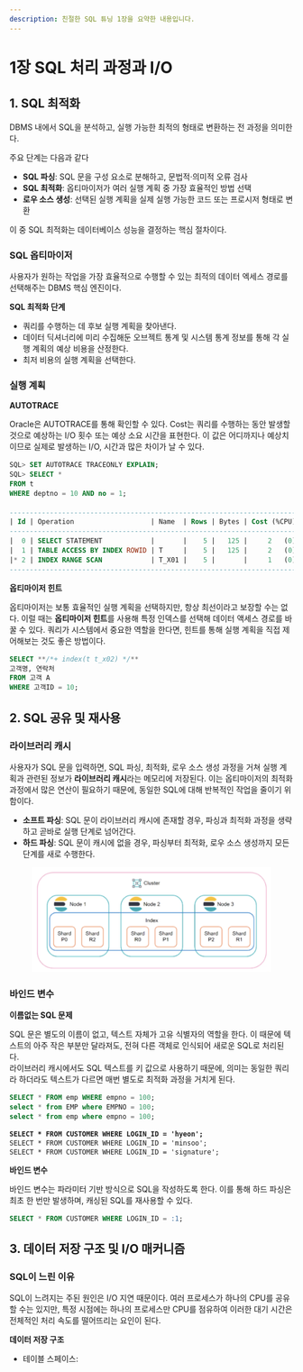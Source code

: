 ```yaml
---
description: 친절한 SQL 튜닝 1장을 요약한 내용입니다.
---
```


# 1장 SQL 처리 과정과 I/O

## 1. SQL 최적화

DBMS 내에서 SQL을 분석하고, 실행 가능한 최적의 형태로 변환하는 전 과정을 의미한다.

주요 단계는 다음과 같다

* **SQL 파싱**: SQL 문을 구성 요소로 분해하고, 문법적·의미적 오류 검사
* **SQL 최적화**: 옵티마이저가 여러 실행 계획 중 가장 효율적인 방법 선택
* **로우 소스 생성**: 선택된 실행 계획을 실제 실행 가능한 코드 또는 프로시저 형태로 변환

이 중 SQL 최적화는 데이터베이스 성능을 결정하는 핵심 절차이다.

### SQL 옵티마이저

사용자가 원하는 작업을 가장 효율적으로 수행할 수 있는 최적의 데이터 엑세스 경로를 선택해주는 DBMS 핵심 엔진이다.

**SQL 최적화 단계**

* 쿼리를 수행하는 데 후보 실행 계획을 찾아낸다.
* 데이터 딕셔너리에 미리 수집해둔 오브젝트 통계 및 시스템 통계 정보를 통해 각 실행 계획의 예상 비용을 산정한다.
* 최저 비용의 실행 계획을 선택한다.

### 실행 계획

**AUTOTRACE**

Oracle은 AUTOTRACE를 통해 확인할 수 있다. Cost는 쿼리를 수행하는 동안 발생할 것으로 예상하는 I/O 횟수 또는 예상 소요 시간을 표현한다. 이 값은 어디까지나 예상치이므로 실제로 발생하는 I/O, 시간과 많은 차이가 날 수 있다.

```sql
SQL> SET AUTOTRACE TRACEONLY EXPLAIN;
SQL> SELECT * 
FROM t 
WHERE deptno = 10 AND no = 1;

---------------------------------------------------------------------------------
| Id | Operation                   | Name  | Rows | Bytes | Cost (%CPU)| Time  |
---------------------------------------------------------------------------------
|  0 | SELECT STATEMENT            |       |    5 |   125 |     2   (0)| 00:00:01 |
|  1 | TABLE ACCESS BY INDEX ROWID | T     |    5 |   125 |     2   (0)| 00:00:01 |
|* 2 | INDEX RANGE SCAN            | T_X01 |    5 |       |     1   (0)| 00:00:01 |
---------------------------------------------------------------------------------
```

**옵티마이저 힌트**

옵티마이저는 보통 효율적인 실행 계획을 선택하지만, 항상 최선이라고 보장할 수는 없다. 이럴 때는 **옵티마이저 힌트**를 사용해 특정 인덱스를 선택해 데이터 액세스 경로를 바꿀 수 있다. 쿼리가 시스템에서 중요한 역할을 한다면, 힌트를 통해 실행 계획을 직접 제어해보는 것도 좋은 방법이다.

```sql
SELECT **/*+ index(t t_x02) */** 
고객명, 연락처
FROM 고객 A
WHERE 고객ID = 10;
```

## 2. SQL 공유 및 재사용

### 라이브러리 캐시

사용자가 SQL 문을 입력하면, SQL 파싱, 최적화, 로우 소스 생성 과정을 거쳐 실행 계획과 관련된 정보가 **라이브러리 캐시**라는 메모리에 저장된다. 이는 옵티마이저의 최적화 과정에서 많은 연산이 필요하기 때문에, 동일한 SQL에 대해 반복적인 작업을 줄이기 위함이다.

* **소프트 파싱**: SQL 문이 라이브러리 캐시에 존재할 경우, 파싱과 최적화 과정을 생략하고 곧바로 실행 단계로 넘어간다.
* **하드 파싱**: SQL 문이 캐시에 없을 경우, 파싱부터 최적화, 로우 소스 생성까지 모든 단계를 새로 수행한다.

<figure><img src="../../.gitbook/assets/image.png" alt=""><figcaption></figcaption></figure>

### 바인드 변수

**이름없는 SQL 문제**

SQL 문은 별도의 이름이 없고, 텍스트 자체가 고유 식별자의 역할을 한다. 이 때문에 텍스트의 아주 작은 부분만 달라져도, 전혀 다른 객체로 인식되어 새로운 SQL로 처리된다.\
라이브러리 캐시에서도 SQL 텍스트를 키 값으로 사용하기 때문에, 의미는 동일한 쿼리라 하더라도 텍스트가 다르면 매번 별도로 최적화 과정을 거치게 된다.

```sql
SELECT * FROM emp WHERE empno = 100;
select * from EMP where EMPNO = 100;
select * from emp where empno = 100;
```

<pre class="language-sql"><code class="lang-sql"><strong>SELECT * FROM CUSTOMER WHERE LOGIN_ID = 'hyeon';
</strong>SELECT * FROM CUSTOMER WHERE LOGIN_ID = 'minsoo';
SELECT * FROM CUSTOMER WHERE LOGIN_ID = 'signature';
</code></pre>

**바인드 변수**

바인드 변수는 파라미터 기반 방식으로 SQL을 작성하도록 한다. 이를 통해 하드 파싱은 최초 한 번만 발생하며, 캐싱된 SQL를 재사용할 수 있다.

```sql
SELECT * FROM CUSTOMER WHERE LOGIN_ID = :1;
```

## 3. 데이터 저장 구조 및 I/O 매커니즘

### SQL이 느린 이유

SQL이 느려지는 주된 원인은 I/O 지연 때문이다. 여러 프로세스가 하나의 CPU를 공유할 수는 있지만, 특정 시점에는 하나의 프로세스만 CPU를 점유하여 이러한 대기 시간은 전체적인 처리 속도를 떨어뜨리는 요인이 된다.

**데이터 저장 구조**

* 테이블 스페이스:&#x20;

